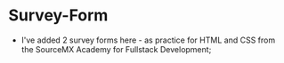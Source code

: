 # Survey-Form

 - I've added 2 survey forms here - as practice for HTML and CSS from the SourceMX Academy for Fullstack Development;
